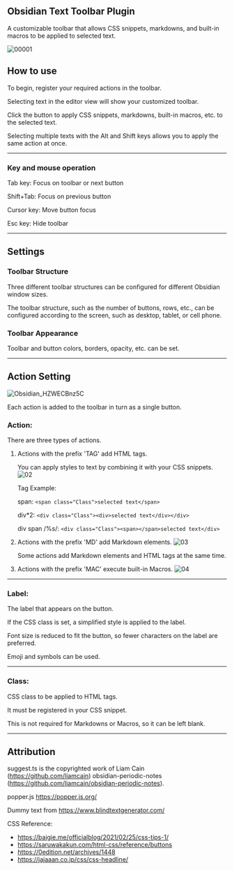 ## Obsidian Text Toolbar Plugin

A customizable toolbar that allows CSS snippets, markdowns, and built-in macros to be applied to selected text.

![00001](https://user-images.githubusercontent.com/33874906/160287593-ad28ef68-d8d7-410d-806f-d22d2dbce46b.gif)


## How to use

To begin, register your required actions in the toolbar.

Selecting text in the editor view will show your customized toolbar.

Click the button to apply CSS snippets, markdowns, built-in macros, etc. to the selected text.

Selecting multiple texts with the Alt and Shift keys allows you to apply the same action at once.

---
### Key and mouse operation

Tab key: Focus on toolbar or next button

Shift+Tab: Focus on previous button

Cursor key: Move button focus

Esc key: Hide toolbar

---
## Settings

### Toolbar Structure

Three different toolbar structures can be configured for different Obsidian window sizes.

The toolbar structure, such as the number of buttons, rows, etc., can be configured according to the screen, such as desktop, tablet, or cell phone.

### Toolbar Appearance

Toolbar and button colors, borders, opacity, etc. can be set.

---
## Action Setting
![Obsidian_HZWECBnz5C](https://user-images.githubusercontent.com/33874906/160280018-efa9b224-2098-4ff5-92ee-10ffea339a97.png)

Each action is added to the toolbar in turn as a single button.

### Action:

There are three types of actions.

1. Actions with the prefix 'TAG' add HTML tags.

    You can apply styles to text by combining it with your CSS snippets.
	![02](https://user-images.githubusercontent.com/33874906/160281089-9ceec2a7-235f-4280-acb4-28811faefa3c.gif)

	Tag Example:

	span: `<span class="Class">selected text</span>`

	div*2: `<div class="Class"><div>selected text</div></div>`

	div span /%s/: `<div class="Class"><span></span>selected text</div>`

2. Actions with the prefix 'MD' add Markdown elements.
 ![03](https://user-images.githubusercontent.com/33874906/160281579-b927c374-1e2e-4a91-a24e-c95226b42504.gif)


    Some actions add Markdown elements and HTML tags at the same time.

3. Actions with the prefix 'MAC' execute built-in Macros.
![04](https://user-images.githubusercontent.com/33874906/160282147-b17aae3d-8388-423e-bc97-7634843c14f5.gif)
---
### Label:

The label that appears on the button.

If the CSS class is set, a simplified style is applied to the label.

Font size is reduced to fit the button, so fewer characters on the label are preferred.

Emoji and symbols can be used.

---
### Class:

CSS class to be applied to HTML tags.

It must be registered in your CSS snippet.

This is not required for Markdowns or Macros, so it can be left blank.

---
## Attribution
suggest.ts  is the copyrighted work of Liam Cain (https://github.com/liamcain) obsidian-periodic-notes (https://github.com/liamcain/obsidian-periodic-notes).

popper.js https://popper.js.org/

Dummy text from https://www.blindtextgenerator.com/

CSS Reference:
- https://baigie.me/officialblog/2021/02/25/css-tips-1/
- https://saruwakakun.com/html-css/reference/buttons
- https://0edition.net/archives/1448
- https://jajaaan.co.jp/css/css-headline/

